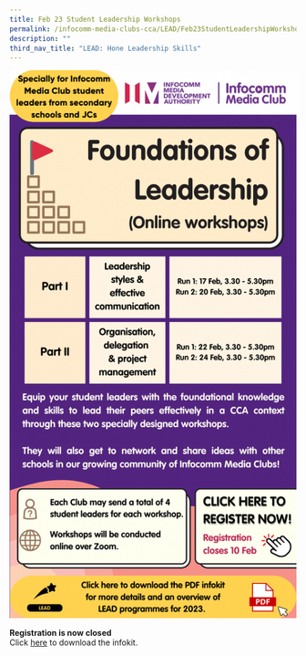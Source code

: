 ```yaml
---
title: Feb 23 Student Leadership Workshops
permalink: /infocomm-media-clubs-cca/LEAD/Feb23StudentLeadershipWorkshops/
description: ""
third_nav_title: "LEAD: Hone Leadership Skills"
---
```

![](/images/Icmclub/Foundations%20of%20Leadership%20(Part%20I%20and%20II).png)

**Registration is now closed**<br>
Click [here](https://go.gov.sg/lead2023feb) to download the infokit.